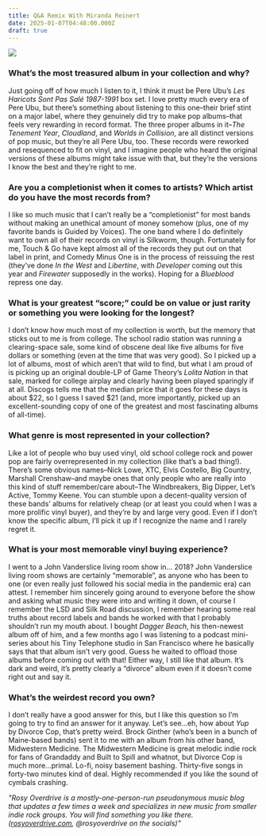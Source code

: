 ```yaml
---
title: Q&A Remix With Miranda Reinert
date: 2025-01-07T04:48:00.000Z
draft: true
---
```

![](/images/upload/screenshot-2025-01-07-at-4.49.48 am.png)

### What’s the most treasured album in your collection and why?

Just going off of how much I listen to it, I think it must be Pere Ubu’s *Les Haricots Sont Pas Salé 1987-1991* box set. I love pretty much every era of Pere Ubu, but there’s something about listening to this one–their brief stint on a major label, where they genuinely did try to make pop albums–that feels very rewarding in record format. The three proper albums in it–*The Tenement Year*, *Cloudland*, and *Worlds in Collision*, are all distinct versions of pop music, but they’re all Pere Ubu, too. These records were reworked and resequenced to fit on vinyl, and I imagine people who heard the original versions of these albums might take issue with that, but they’re the versions I know the best and they’re right to me.

### Are you a completionist when it comes to artists? Which artist do you have the most records from?

I like so much music that I can’t really be a “completionist” for most bands without making an unethical amount of money somehow (plus, one of my favorite bands is Guided by Voices). The one band where I do definitely want to own all of their records on vinyl is Silkworm, though. Fortunately for me, Touch & Go have kept almost all of the records they put out on that label in print, and Comedy Minus One is in the process of reissuing the rest (they’ve done *In the West* and *Libertine*, with *Developer* coming out this year and *Firewater* supposedly in the works). Hoping for a *Blueblood* repress one day.

### What is your greatest “score;” could be on value or just rarity or something you were looking for the longest?

I don’t know how much most of my collection is worth, but the memory that sticks out to me is from college. The school radio station was running a clearing-space sale, some kind of obscene deal like five albums for five dollars or something (even at the time that was very good). So I picked up a lot of albums, most of which aren’t that wild to find, but what I am proud of is picking up an original double-LP of Game Theory’s *Lolita Nation* in that sale, marked for college airplay and clearly having been played sparingly if at all. Discogs tells me that the median price that it goes for these days is about $22, so I guess I saved $21 (and, more importantly, picked up an excellent-sounding copy of one of the greatest and most fascinating albums of all-time).

### What genre is most represented in your collection?

Like a lot of people who buy used vinyl, old school college rock and power pop are fairly overrepresented in my collection (like that’s a bad thing!). There’s some obvious names–Nick Lowe, XTC, Elvis Costello, Big Country, Marshall Crenshaw–and maybe ones that only people who are really into this kind of stuff remember/care about–The Windbreakers, Big Dipper, Let’s Active, Tommy Keene. You can stumble upon a decent-quality version of these bands’ albums for relatively cheap (or at least you could when I was a more prolific vinyl buyer), and they’re by and large very good. Even if I don’t know the specific album, I’ll pick it up if I recognize the name and I rarely regret it.

### What is your most memorable vinyl buying experience?

I went to a John Vanderslice living room show in… 2018? John Vanderslice living room shows are certainly “memorable”, as anyone who has been to one (or even really just followed his social media in the pandemic era) can attest. I remember him sincerely going around to everyone before the show and asking what music they were into and writing it down, of course I remember the LSD and Silk Road discussion, I remember hearing some real truths about record labels and bands he worked with that I probably shouldn’t run my mouth about. I bought *Dagger Beach*, his then-newest album off of him, and a few months ago I was listening to a podcast mini-series about his Tiny Telephone studio in San Francisco where he basically says that that album isn’t very good. Guess he waited to offload those albums before coming out with that! Either way, I still like that album. It’s dark and weird, it’s pretty clearly a “divorce” album even if it doesn’t come right out and say it.

### What’s the weirdest record you own?


I don’t really have a good answer for this, but I like this question so I’m going to try to find an answer for it anyway. Let’s see…eh, how about *Yup* by Divorce Cop, that’s pretty weird. Brock Ginther (who’s been in a bunch of Maine-based bands) sent it to me with an album from his other band, Midwestern Medicine. The Midwestern Medicine is great melodic indie rock for fans of Grandaddy and Built to Spill and whatnot, but Divorce Cop is much more…primal. Lo-fi, noisy basement bashing. Thirty-five songs in forty-two minutes kind of deal. Highly recommended if you like the sound of cymbals crashing. 



*"Rosy Overdrive is a mostly-one-person-run pseudonymous music blog that updates a few times a week and specializes in new music from smaller indie rock groups. You will find something you like there. ([rosyoverdrive.com](https://rosyoverdrive.com/), @rosyoverdrive on the socials)"*

